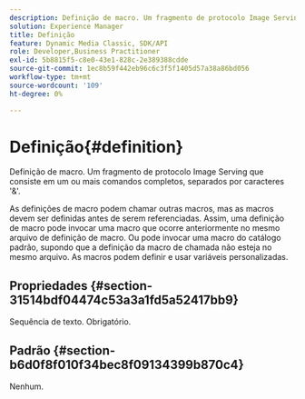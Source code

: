 ```yaml
---
description: Definição de macro. Um fragmento de protocolo Image Serving que consiste em um ou mais comandos completos, separados por caracteres '&'.
solution: Experience Manager
title: Definição
feature: Dynamic Media Classic, SDK/API
role: Developer,Business Practitioner
exl-id: 5b8815f5-c8e0-43e1-828c-2e389388cdde
source-git-commit: 1ec8b59f442eb96c6c3f5f1405d57a38a86bd056
workflow-type: tm+mt
source-wordcount: '109'
ht-degree: 0%

---
```


# Definição{#definition}

Definição de macro. Um fragmento de protocolo Image Serving que consiste em um ou mais comandos completos, separados por caracteres &#39;&amp;&#39;.

As definições de macro podem chamar outras macros, mas as macros devem ser definidas antes de serem referenciadas. Assim, uma definição de macro pode invocar uma macro que ocorre anteriormente no mesmo arquivo de definição de macro. Ou pode invocar uma macro do catálogo padrão, supondo que a definição da macro de chamada não esteja no mesmo arquivo. As macros podem definir e usar variáveis personalizadas.

## Propriedades {#section-31514bdf04474c53a3a1fd5a52417bb9}

Sequência de texto. Obrigatório.

## Padrão {#section-b6d0f8f010f34bec8f09134399b870c4}

Nenhum.
